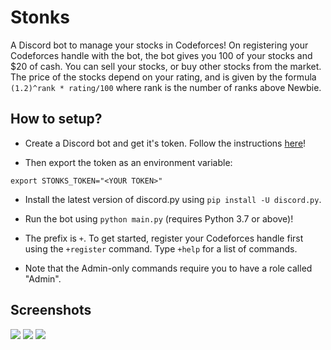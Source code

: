 # Stonks
A Discord bot to manage your stocks in Codeforces! On registering your Codeforces handle with the bot, the bot gives you 100 of your stocks and $20 of cash. You can sell your stocks, or buy other stocks from the market. The price of the stocks depend on your rating, and is given by the formula `(1.2)^rank * rating/100` where rank is the number of ranks above Newbie.

## How to setup?

- Create a Discord bot and get it's token. Follow the instructions [here](https://github.com/reactiflux/discord-irc/wiki/Creating-a-discord-bot-&-getting-a-token)!

- Then export the token as an environment variable:
```
export STONKS_TOKEN="<YOUR TOKEN>"
```

- Install the latest version of discord.py using `pip install -U discord.py`.

- Run the bot using `python main.py` (requires Python 3.7 or above)!

- The prefix is `+`. To get started, register your Codeforces handle first using the `+register` command. Type `+help` for a list of commands.

- Note that the Admin-only commands require you to have a role called "Admin".

## Screenshots

![](https://github.com/iammanish17/Stonks/blob/master/screenshots/screen1.png)
![](https://github.com/iammanish17/Stonks/blob/master/screenshots/screen2.png)
![](https://github.com/iammanish17/Stonks/blob/master/screenshots/screen3.png)
